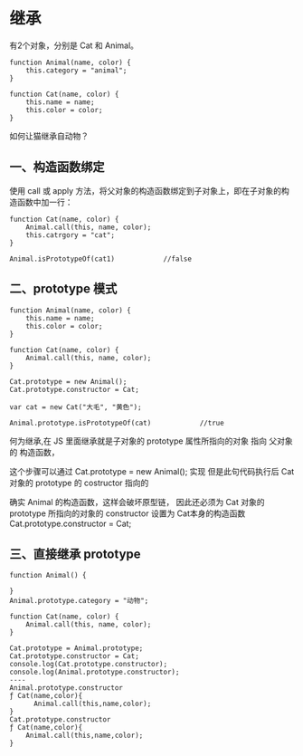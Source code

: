 # 继承

有2个对象，分别是 Cat 和 Animal。

```
function Animal(name, color) {
    this.category = "animal";
}

function Cat(name, color) {
    this.name = name;
    this.color = color;
}
```

如何让猫继承自动物？

## 一、构造函数绑定

使用 call 或 apply 方法，将父对象的构造函数绑定到子对象上，即在子对象的构造函数中加一行：

```
function Cat(name, color) {
    Animal.call(this, name, color);
    this.catrgory = "cat";
}

Animal.isPrototypeOf(cat1)            //false
```

## 二、prototype 模式

```
function Animal(name, color) {
    this.name = name;
    this.color = color;
}

function Cat(name, color) {
    Animal.call(this, name, color);
}

Cat.prototype = new Animal();
Cat.prototype.constructor = Cat;

var cat = new Cat("大毛", "黄色");

Animal.prototype.isPrototypeOf(cat)            //true
```

何为继承,在 JS 里面继承就是子对象的 prototype 属性所指向的对象 指向 父对象的 构造函数，

这个步骤可以通过 Cat.prototype = new Animal\(\); 实现 但是此句代码执行后 Cat对象的 prototype 的 costructor 指向的

确实 Animal 的构造函数，这样会破坏原型链， 因此还必须为 Cat 对象的 prototype 所指向的对象的 constructor 设置为 Cat本身的构造函数 Cat.prototype.constructor = Cat;



## 三、直接继承 prototype

```
function Animal() {

}
Animal.prototype.category = "动物";

function Cat(name, color) {
    Animal.call(this, name, color);
}

Cat.prototype = Animal.prototype;
Cat.prototype.constructor = Cat;
console.log(Cat.prototype.constructor);
console.log(Animal.prototype.constructor);
----
Animal.prototype.constructor
ƒ Cat(name,color){
      Animal.call(this,name,color);
}
Cat.prototype.constructor
ƒ Cat(name,color){
	Animal.call(this,name,color);
}
```




